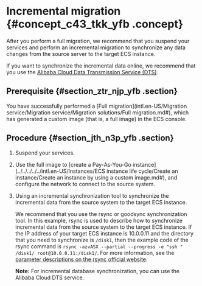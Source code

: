 # Incremental migration {#concept_c43_tkk_yfb .concept}

After you perform a full migration, we recommend that you suspend your services and perform an incremental migration to synchronize any data changes from the source server to the target ECS instance.

If you want to synchronize the incremental data online, we recommend that you use the [Alibaba Cloud Data Transmission Service \(DTS\)](https://www.aliyun.com/solution/dts).

## Prerequisite {#section_ztr_njp_yfb .section}

You have successfully performed a [Full migration](intl.en-US/Migration service/Migration service/Migration solutions/Full migration.md#), which has generated a custom image \(that is, a full image\) in the ECS console.

## Procedure {#section_jth_n3p_yfb .section}

1.  Suspend your services.

2.  Use the full image to [create a Pay-As-You-Go instance](../../../../../intl.en-US/Instances/ECS instance life cycle/Create an instance/Create an instance by using a custom image.md#), and configure the network to connect to the source system.

3.  Using an incremental synchronization tool to synchronize the incremental data from the source system to the target ECS instance.

    We recommend that you use the rsync or goodsync synchronization tool. In this example, rsync is used to describe how to synchronize incremental data from the source system to the target ECS instance. If the IP address of your target ECS instance is 10.0.0.11 and the directory that you need to synchronize is `/disk1`, then the example code of the rsync command is `rsync -azvASX --partial --progress -e "ssh " /disk1/ root@10.0.0.11:/disk1/`. For more information, see the [parameter descriptions on the rsync official website](https://download.samba.org/pub/rsync/rsync.html).

    **Note:** For incremental database synchronization, you can use the Alibaba Cloud DTS service.


